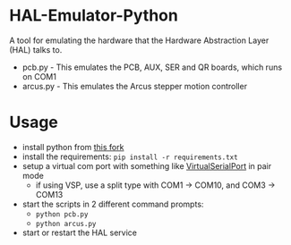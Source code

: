 # HAL-Emulator-Python

A tool for emulating the hardware that the Hardware Abstraction Layer (HAL) talks to.

-   pcb.py - This emulates the PCB, AUX, SER and QR boards, which runs on COM1
-   arcus.py - This emulates the Arcus stepper motion controller

# Usage

-   install python from [this fork](https://github.com/NulAsh/cpython/releases/tag/v3.10.1win7-1)
-   install the requirements: `pip install -r requirements.txt`
-   setup a virtual com port with something like [VirtualSerialPort](https://www.virtual-serial-port.org/) in pair mode
    -   if using VSP, use a split type with COM1 -> COM10, and COM3 -> COM13
-   start the scripts in 2 different command prompts:
    -   `python pcb.py`
    -   `python arcus.py`
-   start or restart the HAL service
